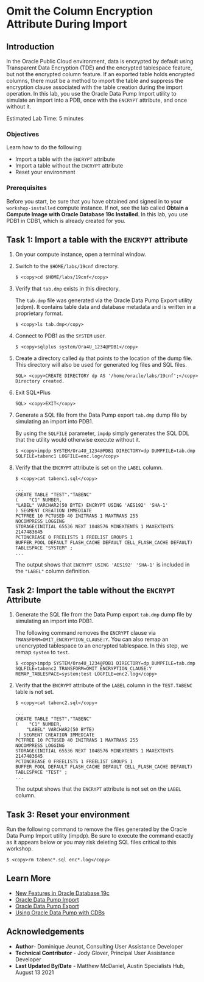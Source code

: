 
# Omit the Column Encryption Attribute During Import

## Introduction
In the Oracle Public Cloud environment, data is encrypted by default using Transparent Data Encryption (TDE) and the encrypted tablespace feature, but not the encrypted column feature. If an exported table holds encrypted columns, there must be a method to import the table and suppress the encryption clause associated with the table creation during the import operation. In this lab, you use the Oracle Data Pump Import utility to simulate an import into a PDB, once with the `ENCRYPT` attribute, and once without it.

Estimated Lab Time: 5 minutes

### Objectives

Learn how to do the following:

- Import a table with the `ENCRYPT` attribute
- Import a table without the `ENCRYPT` attribute
- Reset your environment



### Prerequisites

Before you start, be sure that you have obtained and signed in to your `workshop-installed` compute instance. If not, see the lab called **Obtain a Compute Image with Oracle Database 19c Installed**. In this lab, you use PDB1 in CDB1, which is already created for you.


## Task 1: Import a table with the `ENCRYPT` attribute

1. On your compute instance, open a terminal window.

2. Switch to the `$HOME/labs/19cnf` directory.

    ```
    $ <copy>cd $HOME/labs/19cnf</copy>
    ```

3. Verify that `tab.dmp` exists in this directory.

    The `tab.dmp` file was generated via the Oracle Data Pump Export utility (edpm). It contains table data and database metadata and is written in a proprietary format.

    ```                
    $ <copy>ls tab.dmp</copy>
    ```

4. Connect to PDB1 as the `SYSTEM` user.

    ```
    $ <copy>sqlplus system/Ora4U_1234@PDB1</copy>
    ```

5. Create a directory called `dp` that points to the location of the dump file. This directory will also be used for generated log files and SQL files.

    ```
    SQL> <copy>CREATE DIRECTORY dp AS '/home/oracle/labs/19cnf';</copy>
    Directory created.
    ```

6. Exit SQL*Plus

    ```
    SQL> <copy>EXIT</copy>
    ```

7. Generate a SQL file from the Data Pump export `tab.dmp` dump file by simulating an import into PDB1.

    By using the `SQLFILE` parameter, `impdp` simply generates the SQL DDL that the utility would otherwise execute without it.

    ```
    $ <copy>impdp SYSTEM/Ora4U_1234@PDB1 DIRECTORY=dp DUMPFILE=tab.dmp SQLFILE=tabenc1 LOGFILE=enc.log</copy>
    ```

8.  Verify that the `ENCRYPT` attribute is set on the `LABEL` column.

    ```
    $ <copy>cat tabenc1.sql</copy>

    ...
    CREATE TABLE "TEST"."TABENC"
    (    "C1" NUMBER,
    "LABEL" VARCHAR2(50 BYTE) ENCRYPT USING 'AES192' 'SHA-1'
    ) SEGMENT CREATION IMMEDIATE
    PCTFREE 10 PCTUSED 40 INITRANS 1 MAXTRANS 255
    NOCOMPRESS LOGGING
    STORAGE(INITIAL 65536 NEXT 1048576 MINEXTENTS 1 MAXEXTENTS 2147483645
    PCTINCREASE 0 FREELISTS 1 FREELIST GROUPS 1
    BUFFER_POOL DEFAULT FLASH_CACHE DEFAULT CELL_FLASH_CACHE DEFAULT)
    TABLESPACE "SYSTEM" ;
    ...
    ```

    The output shows that `ENCRYPT USING 'AES192' 'SHA-1'` is included in the `"LABEL"` column definition.

## Task 2: Import the table without the `ENCRYPT` Attribute

1. Generate the SQL file from the Data Pump export `tab.dmp` dump file by simulating an import into PDB1.

    The following command removes the `ENCRYPT` clause via `TRANSFORM=OMIT_ENCRYPTION_CLAUSE:Y`. You can also remap an unencrypted tablespace to an encrypted tablespace. In this step, we remap `system` to `test`.

    ```
    $ <copy>impdp SYSTEM/Ora4U_1234@PDB1 DIRECTORY=dp DUMPFILE=tab.dmp SQLFILE=tabenc2 TRANSFORM=OMIT_ENCRYPTION_CLAUSE:Y REMAP_TABLESPACE=system:test LOGFILE=enc2.log</copy>
    ```

2. Verify that the `ENCRYPT` attribute of the `LABEL` column in the `TEST.TABENC` table is not set.

    ```
    $ <copy>cat tabenc2.sql</copy>

    ...
    CREATE TABLE "TEST"."TABENC"
    (    "C1" NUMBER,
        "LABEL" VARCHAR2(50 BYTE)
     ) SEGMENT CREATION IMMEDIATE
    PCTFREE 10 PCTUSED 40 INITRANS 1 MAXTRANS 255
    NOCOMPRESS LOGGING
    STORAGE(INITIAL 65536 NEXT 1048576 MINEXTENTS 1 MAXEXTENTS 2147483645
    PCTINCREASE 0 FREELISTS 1 FREELIST GROUPS 1
    BUFFER_POOL DEFAULT FLASH_CACHE DEFAULT CELL_FLASH_CACHE DEFAULT)
    TABLESPACE "TEST" ;
    ...
    ```

    The output shows that the `ENCRYPT` attribute is not set on the `LABEL` column.

## Task 3: Reset your environment

Run the following  command to remove the files generated by the Oracle Data Pump Import utility (impdp). Be sure to execute the command exactly as it appears below or you may risk deleting SQL files critical to this workshop.

```
$ <copy>rm tabenc*.sql enc*.log</copy>
```

## Learn More

- [New Features in Oracle Database 19c](https://docs.oracle.com/en/database/oracle/oracle-database/19/newft/preface.html#GUID-E012DF0F-432D-4C03-A4C8-55420CB185F3)
- [Oracle Data Pump Import](https://docs.oracle.com/en/database/oracle/oracle-database/19/sutil/datapump-import-utility.html#GUID-D11E340E-14C6-43B8-AB09-6335F0C1F71B)
- [Oracle Data Pump Export](https://docs.oracle.com/en/database/oracle/oracle-database/19/sutil/oracle-data-pump-export-utility.html#GUID-5F7380CE-A619-4042-8D13-1F7DDE429991)
- [Using Oracle Data Pump with CDBs](https://docs.oracle.com/en/database/oracle/oracle-database/19/sutil/oracle-data-pump-overview.html#GUID-BD76463C-0867-477E-983F-4329610EC458)

## Acknowledgements

- **Author**- Dominique Jeunot, Consulting User Assistance Developer
- **Technical Contributor** - Jody Glover, Principal User Assistance Developer
- **Last Updated By/Date** - Matthew McDaniel, Austin Specialists Hub, August 13 2021
